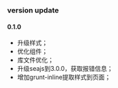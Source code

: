 ### version update

#### 0.1.0

- 升级样式；
- 优化组件；
- 库文件优化；
- 升级seajs到3.0.0，获取报错信息；
- 增加grunt-inline提取样式到页面；